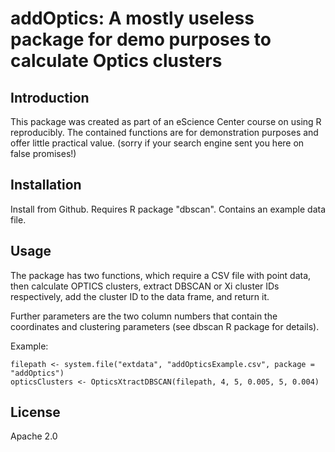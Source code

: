 # addOptics: A mostly useless package for demo purposes to calculate Optics clusters

## Introduction

This package was created as part of an eScience Center course on using R 
reproducibly. The contained functions are for demonstration purposes and offer
little practical value. (sorry if your search engine sent you here on false
promises!)

## Installation

Install from Github. Requires R package "dbscan". Contains an example data file. 

## Usage

The package has two functions, which require a CSV file with point data, then 
calculate OPTICS clusters, extract DBSCAN or Xi cluster IDs respectively, add 
the cluster ID to the data frame, and return it. 

Further parameters are the two column numbers that contain the coordinates and 
clustering parameters (see dbscan R package for details). 

Example: 

```
filepath <- system.file("extdata", "addOpticsExample.csv", package = "addOptics")
opticsClusters <- OpticsXtractDBSCAN(filepath, 4, 5, 0.005, 5, 0.004)
```

## License

Apache 2.0
